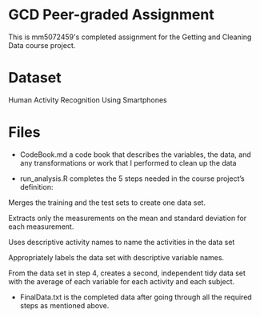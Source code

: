 # GCD Peer-graded Assignment
This is mm5072459's completed assignment for the Getting and Cleaning Data course project.

# Dataset
Human Activity Recognition Using Smartphones

# Files
- CodeBook.md a code book that describes the variables, the data, and any transformations or work that I performed to clean up the data

- run_analysis.R completes the 5 steps needed in the course project’s definition:
 
 Merges the training and the test sets to create one data set.
 
 Extracts only the measurements on the mean and standard deviation for each measurement.
 
 Uses descriptive activity names to name the activities in the data set
 
 Appropriately labels the data set with descriptive variable names.
 
 From the data set in step 4, creates a second, independent tidy data set with the average of each variable for each activity and each subject.

- FinalData.txt is the completed data after going through all the required steps as mentioned above.
